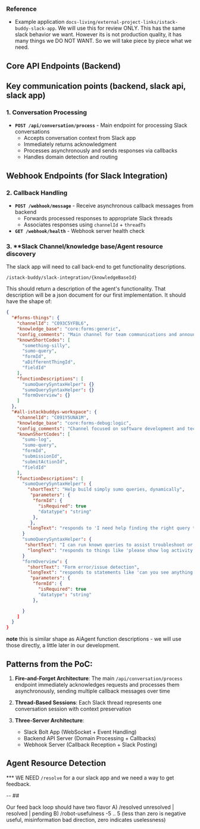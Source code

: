 ### Reference

- Example application `docs-living/external-project-links/istack-buddy-slack-app`. We will use this for review ONLY. This has the same slack behavior we want. However its is not production quality, it has many things we DO NOT WANT. So we will take piece by piece what we need.

## Core API Endpoints (Backend)

## Key communication points (backend, slack api, slack app)

### 1. **Conversation Processing**

- **`POST /api/conversation/process`** - Main endpoint for processing Slack conversations
  - Accepts conversation context from Slack app
  - Immediately returns acknowledgment
  - Processes asynchronously and sends responses via callbacks
  - Handles domain detection and routing

## Webhook Endpoints (for Slack Integration)

### 2. **Callback Handling**

- **`POST /webhook/message`** - Receive asynchronous callback messages from backend
  - Forwards processed responses to appropriate Slack threads
  - Associates responses using `channelId` + `threadTs`
- **`GET /webhook/health`** - Webhook server health check

### 3. \*\*Slack Channel/knowledge base/Agent resource discovery

The slack app will need to call back-end to get functionality descriptions.

`/istack-buddy/slack-integration/{knowledgeBaseId}`

This should return a description of the agent's functionality.
That description will be a json document for our first implementation.
It should have the shape of:

```json
{
  "#forms-things": {
    "channelId": "C093C5YFBL6",
    "knowledge_base": "core:forms:generic",
    "config_comments": "Main channel for team communications and announcements",
    "knownShortCodes": [
      "something-silly",
      "sumo-query",
      "formId",
      "aDifferentThingId",
      "fieldId"
    ],
    "functionDescriptions": [
      "sumoQuerySyntaxHelper": {}
      "sumoQuerySyntaxHelper": {}
      "formOverview": {}
    ]
  },
  "#all-istackbuddys-workspace": {
    "channelId": "C091Y5UNA1M",
    "knowledge_base": "core:forms-debug:logic",
    "config_comments": "Channel focused on software development and technical discussions",
    "knownShortCodes": [
      "sumo-log",
      "sumo-query",
      "formId",
      "submissionId",
      "submitActionId",
      "fieldId"
    ],
    "functionDescriptions": [
      "sumoQuerySyntaxHelper": {
        "shortText": "Help build simply sumo queries, dynamically",
         "parameters": {
          "formId": {
            "isRequired": true
            "datatype": "string"
          },
         },
        "longText": "responds to 'I need help finding the right query to see all activity for a given email address'. Supported short codes: emailAddress."
      }
      "sumoQuerySyntaxHelper": {
       "shortText": "I can run known queries to assist troubleshoot or verify specific activities.",
        "longText": "responds to things like 'please show log activity for a submission', or 'what is the number of create event/error event for my form'. Supported shortCodes: submissionId, formId"
      }
      "formOverview": {
        "shortText": "Form error/issue detection",
        "longText": "responds to statements like 'can you see anything wrong with my form', shortCodes: formId",
         "parameters": {
          "formId": {
            "isRequired": true
            "datatype": "string"
          },

      }
    ]
  }
}
```

**note** this is similar shape as AiAgent function descriptions - we will use those directly, a little later in our development.

## Patterns from the PoC:

1. **Fire-and-Forget Architecture**: The main `/api/conversation/process` endpoint immediately acknowledges requests and processes them asynchronously, sending multiple callback messages over time

2. **Thread-Based Sessions**: Each Slack thread represents one conversation session with context preservation

3. **Three-Server Architecture**:
   - Slack Bolt App (WebSocket + Event Handling)
   - Backend API Server (Domain Processing + Callbacks)
   - Webhook Server (Callback Reception + Slack Posting)

## Agent Resource Detection

\*\*\* WE NEED `/resolve` for a our slack app and we need a way to get feedback.

-- ##

Our feed back loop should have two flavor
A) /resolved unresolved | resolved | pending
B) /robot-usefulness -5 .. 5 (less than zero is negative useful, misinformation bad direction, zero indicates uselessness)
